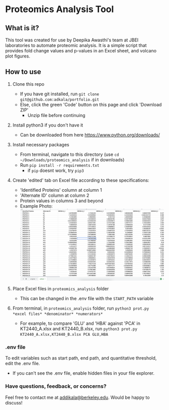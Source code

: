 # Proteomics Analysis Tool

## What is it?

This tool was created for use by Deepika Awasthi's team at JBEI laboratories to automate proteomic analysis. It is a simple script that provides fold change values and p-values in an Excel sheet, and volcano plot figures.

## How to use

1. Clone this repo

   - If you have git installed, run `git clone git@github.com:adkala/portfolio.git`
   - Else, click the green 'Code' button on this page and click 'Download ZIP'
     - Unzip file before continuing

2. Install python3 if you don't have it

   - Can be downloaded from here https://www.python.org/downloads/

3. Install necessary packages

   - From terminal, navigate to this directory (use `cd ~/Downloads/proteomics_analysis` if in downloads)
   - Run `pip install -r requirements.txt`
     - if `pip` doesnt work, try `pip3`

4. Create 'edited' tab on Excel file according to these specifications:

   - 'Identified Proteins' column at column 1
   - 'Alternate ID' column at column 2
   - Protein values in columns 3 and beyond
   - Example Photo: ![alt text](misc/ex.png)

5. Place Excel files in `proteomics_analysis` folder

   - This can be changed in the .env file with the `START_PATH` variable

6. From terminal, in `proteomics_analysis` folder, run `python3 prot.py *excel files* *denominator* *numerators*`
   - For example, to compare 'GLU' and 'HBA' against 'PCA' in KT2440_A.xlsx and KT2440_B.xlsx, run `python3 prot.py KT2440_A.xlsx,KT2440_B.xlsx PCA GLU,HBA`

### .env file

To edit variables such as start path, end path, and quantitative threshold, edit the .env file.

- If you can't see the .env file, enable hidden files in your file explorer.

### Have questions, feedback, or concerns?

Feel free to contact me at addikala@berkeley.edu. Would be happy to discuss!
